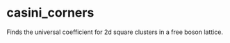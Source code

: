 casini_corners
==============

Finds the universal coefficient for 2d square clusters in a free boson lattice.
